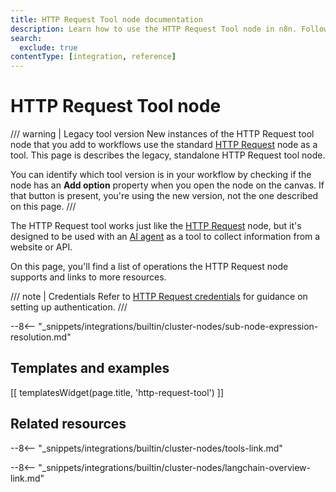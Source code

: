 ```yaml
---
title: HTTP Request Tool node documentation
description: Learn how to use the HTTP Request Tool node in n8n. Follow technical documentation to integrate HTTP Request Tool node into your workflows.
search:
  exclude: true
contentType: [integration, reference]
---
```


# HTTP Request Tool node

/// warning | Legacy tool version
New instances of the HTTP Request tool node that you add to workflows use the standard [HTTP Request](/integrations/builtin/core-nodes/n8n-nodes-base.httprequest/index.md) node as a tool. This page is describes the legacy, standalone HTTP Request tool node.

You can identify which tool version is in your workflow by checking if the node has an **Add option** property when you open the node on the canvas. If that button is present, you're using the new version, not the one described on this page.
///

The HTTP Request tool works just like the [HTTP Request](/integrations/builtin/core-nodes/n8n-nodes-base.httprequest/index.md) node, but it's designed to be used with an [AI agent](/glossary.md#ai-agent) as a tool to collect information from a website or API.

On this page, you'll find a list of operations the HTTP Request node supports and links to more resources.

/// note | Credentials
Refer to [HTTP Request credentials](/integrations/builtin/credentials/httprequest.md) for guidance on setting up authentication. 
///

--8<-- "_snippets/integrations/builtin/cluster-nodes/sub-node-expression-resolution.md"

## Templates and examples

<!-- see https://www.notion.so/n8n/Pull-in-templates-for-the-integrations-pages-37c716837b804d30a33b47475f6e3780 -->
[[ templatesWidget(page.title, 'http-request-tool') ]]

## Related resources

--8<-- "_snippets/integrations/builtin/cluster-nodes/tools-link.md"

--8<-- "_snippets/integrations/builtin/cluster-nodes/langchain-overview-link.md"

